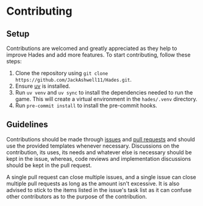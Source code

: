 # Contributing

## Setup

Contributions are welcomed and greatly appreciated as they help to improve Hades
and add more features. To start contributing, follow these steps:

1. Clone the repository using `git clone
   https://github.com/JackAshwell11/Hades.git`.
2. Ensure [uv](https://github.com/astral-sh/uv) is installed.
3. Run `uv venv` and `uv sync` to install the dependencies needed to run the
   game. This will create a virtual environment in the `hades/.venv` directory.
4. Run `pre-commit install` to install the pre-commit hooks.

## Guidelines

Contributions should be made through
[issues](https://github.com/JackAshwell11/Hades/issues) and
[pull requests](https://github.com/JackAshwell11/Hades/pulls) and should use the
provided templates whenever necessary. Discussions on the contribution, its
uses, its needs and whatever else is necessary should be kept in the issue,
whereas, code reviews and implementation discussions should be kept in the pull
request.

A single pull request can close multiple issues, and a single issue can close
multiple pull requests as long as the amount isn't excessive. It is also
advised to stick to the items listed in the issue's task list as it can confuse
other contributors as to the purpose of the contribution.
